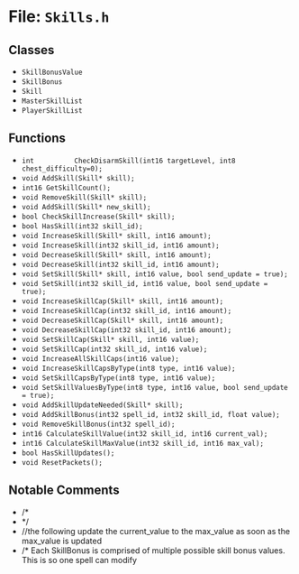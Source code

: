 # File: `Skills.h`

## Classes

- `SkillBonusValue`
- `SkillBonus`
- `Skill`
- `MasterSkillList`
- `PlayerSkillList`

## Functions

- `int			CheckDisarmSkill(int16 targetLevel, int8 chest_difficulty=0);`
- `void AddSkill(Skill* skill);`
- `int16 GetSkillCount();`
- `void RemoveSkill(Skill* skill);`
- `void AddSkill(Skill* new_skill);`
- `bool CheckSkillIncrease(Skill* skill);`
- `bool HasSkill(int32 skill_id);`
- `void IncreaseSkill(Skill* skill, int16 amount);`
- `void IncreaseSkill(int32 skill_id, int16 amount);`
- `void DecreaseSkill(Skill* skill, int16 amount);`
- `void DecreaseSkill(int32 skill_id, int16 amount);`
- `void SetSkill(Skill* skill, int16 value, bool send_update = true);`
- `void SetSkill(int32 skill_id, int16 value, bool send_update = true);`
- `void IncreaseSkillCap(Skill* skill, int16 amount);`
- `void IncreaseSkillCap(int32 skill_id, int16 amount);`
- `void DecreaseSkillCap(Skill* skill, int16 amount);`
- `void DecreaseSkillCap(int32 skill_id, int16 amount);`
- `void SetSkillCap(Skill* skill, int16 value);`
- `void SetSkillCap(int32 skill_id, int16 value);`
- `void IncreaseAllSkillCaps(int16 value);`
- `void IncreaseSkillCapsByType(int8 type, int16 value);`
- `void SetSkillCapsByType(int8 type, int16 value);`
- `void SetSkillValuesByType(int8 type, int16 value, bool send_update = true);`
- `void AddSkillUpdateNeeded(Skill* skill);`
- `void AddSkillBonus(int32 spell_id, int32 skill_id, float value);`
- `void RemoveSkillBonus(int32 spell_id);`
- `int16 CalculateSkillValue(int32 skill_id, int16 current_val);`
- `int16 CalculateSkillMaxValue(int32 skill_id, int16 max_val);`
- `bool HasSkillUpdates();`
- `void ResetPackets();`

## Notable Comments

- /*
- */
- //the following update the current_value to the max_value as soon as the max_value is updated
- /* Each SkillBonus is comprised of multiple possible skill bonus values.  This is so one spell can modify
